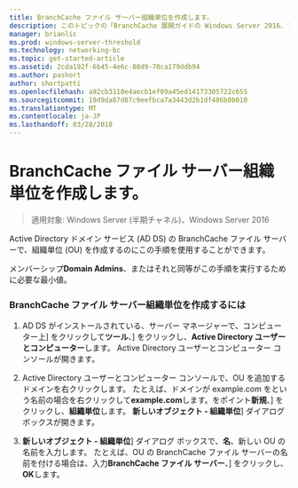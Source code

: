 ```yaml
---
title: BranchCache ファイル サーバー組織単位を作成します。
description: このトピックの「BranchCache 展開ガイドの Windows Server 2016、ブランチ オフィスに WAN 帯域幅使用を最適化するために分散され、ホスト型キャッシュ モードで BranchCache を展開する方法示しますの一部である
manager: brianlic
ms.prod: windows-server-threshold
ms.technology: networking-bc
ms.topic: get-started-article
ms.assetid: 2cda192f-6b45-4e6c-88d9-70ca179ddb94
ms.author: pashort
author: shortpatti
ms.openlocfilehash: a92cb3110e4aecb1ef09a45ed14173305722c655
ms.sourcegitcommit: 19d9da87d87c9eefbca7a3443d2b1df486b0b010
ms.translationtype: MT
ms.contentlocale: ja-JP
ms.lasthandoff: 03/28/2018
---
```

# <a name="create-the-branchcache-file-servers-organizational-unit"></a>BranchCache ファイル サーバー組織単位を作成します。

>適用対象: Windows Server (半期チャネル)、Windows Server 2016

Active Directory ドメイン サービス (AD DS) の BranchCache ファイル サーバーで、組織単位 (OU) を作成するのにこの手順を使用することができます。  
  
メンバーシップ**Domain Admins**、またはそれと同等がこの手順を実行するために必要な最小値。  
  
### <a name="to-create-the-branchcache-file-servers-organizational-unit"></a>BranchCache ファイル サーバー組織単位を作成するには  
  
1.  AD DS がインストールされている、サーバー マネージャーで、コンピューター上] をクリックして**ツール**、] をクリックし、**Active Directory ユーザーとコンピューター**します。 Active Directory ユーザーとコンピューター コンソールが開きます。  
  
2.  Active Directory ユーザーとコンピューター コンソールで、OU を追加するドメインを右クリックします。 たとえば、ドメインが example.com をという名前の場合を右クリックして**example.com**します。をポイント**新規**、] をクリックし、**組織単位**します。 **新しいオブジェクト - 組織単位**] ダイアログ ボックスが開きます。  
  
3.  **新しいオブジェクト - 組織単位**] ダイアログ ボックスで、**名**、新しい OU の名前を入力します。 たとえば、OU の BranchCache ファイル サーバーの名前を付ける場合は、入力**BranchCache ファイル サーバー**、] をクリックし、**OK**します。  
  


